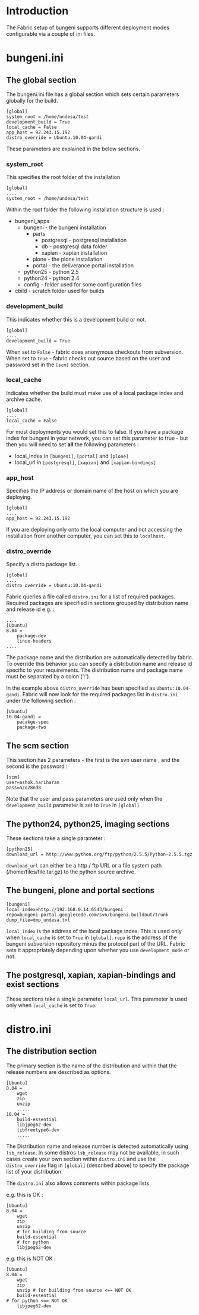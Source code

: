 

# Introduction

The Fabric setup of bungeni supports different deployment modes configurable via a couple of ini files.

# bungeni.ini

## The global section

The bungeni.ini file has a global section which sets certain parameters globally for the build.

```
[global]
system_root = /home/undesa/test
development_build = True
local_cache = False
app_host = 92.243.15.192
distro_override = Ubuntu.10.04-gandi
```


These parameters are explained in the below sections.


### system\_root

This specifies the root folder of the installation

```
[global]
....
system_root = /home/undesa/test
```

Within the root folder the following installation structure is used :
  * bungeni\_apps
    * bungeni - the bungeni installation
      * parts
        * postgresql - postgresql installation
        * db - postgresql data folder
        * xapian - xapian installation
      * plone - the plone installation
      * portal - the deliverance portal installation
    * python25 - python 2.5
    * python24 - python 2.4
    * config - folder used for some configuration files
  * cbild - scratch folder used for builds


### development\_build

This indicates whether this is a development build or not.

```
[global]
....
development_build = True
```

When set to `False` - fabric does anonymous checkouts from subversion.
When set to `True` - fabric checks out source based on the user and password set in the `[scm]` section.


### local\_cache

Indicates whether the build must make use of a local package index and archive cache.

```
[global]
....
local_cache = False
```

For most deployments you would set this to false.
If you have a package index for bungeni in your network, you can set this parameter to true - but then you will need to set **all** the following parameters :
  * local\_index in `[bungeni]`, `[portal]` and `[plone]`
  * local\_url in `[postgresql]`, `[xapian]` and `[xapian-bindings]`

### app\_host

Specifies the IP address or domain name of the host on which you are deploying.

```
[global]
....
app_host = 92.243.15.192
```

If you are deploying only onto the local computer and not accessing the installation from another computer, you can set this to `localhost`.

### distro\_override

Specify a distro package list.

```
[global]
....
distro_override = Ubuntu:10.04-gandi
```

Fabric queries a file called `distro.ini` for a list of required packages. Required packages are specified in sections grouped by distribution name and release id e.g. :
```
....
[Ubuntu]
8.04 = 
	package-dev
	linux-headers
....
```

The package name and the distribution are automatically detected by fabric. To override this behavior you can specify a distribution name and release id specific to your requirements. The distribution name and package name must be separated by a colon (':').

In the example above `distro_override` has been specified as `Ubuntu:10.04-gandi`. Fabric will now look for the required packages list in `distro.ini` under the following section :
```
[Ubuntu]
10.04-gandi = 
	pacakge-spec
	package-two
```

## The scm section

This section has 2 parameters - the first is the svn user name , and the second is the password :

```
[scm]
user=ashok.hariharan
pass=azo28nd8
```

Note that the user and pass parameters are used only when the `development_build` parameter is set to `True` in `[global]`

## The python24, python25, imaging sections

These sections take a single parameter :

```
[python25]
download_url = http://www.python.org/ftp/python/2.5.5/Python-2.5.5.tgz
```

`download_url` can either be a http / ftp URL or a file system path (/home/files/file.tar.gz) to the python source archive.

## The bungeni, plone and portal sections

```
[bungeni]
local_index=http://192.168.0.14:6543/bungeni
repo=bungeni-portal.googlecode.com/svn/bungeni.buildout/trunk
dump_file=dmp_undesa.txt
```

`local_index` is the address of the local package index. This is used only when `local_cache` is set to `True` in `[global]`.
`repo` is the address of the bungeni subversion repository minus the protocol part of the URL. Fabric sets it appropriately depending upon whether you use `development_mode` or not.

## The postgresql, xapian, xapian-bindings and exist sections

These sections take a single parameter `local_url`. This parameter is used only when `local_cache` is set to `True`.


# distro.ini

## The distribution section

The primary section is the name of the distribution and within that the release numbers are described as options.

```
[Ubuntu]
8.04 =
	wget
	zip
	unzip
	.....
10.04 = 
	build-essential 
	libjpeg62-dev 
	libfreetype6-dev 
	.....
```

The Distribution name and release number is detected automatically using `lsb_release`. In some distros `lsb_release` may not be available, in such cases create your own section within `distro.ini` and use the `distro_override` flag in `[global]` (described above) to specify the package list of your distribution.

The `distro.ini` also allows comments within package lists

e.g. this is OK :
```
[Ubuntu]
8.04 =
	wget
	zip
	unzip
	# for building from source
	build-essential 
	# for python
	libjpeg62-dev 
```

e.g. this is NOT OK :
```
[Ubuntu]
8.04 =
	wget
	zip
	unzip # for building from source <== NOT OK
	build-essential 
# for python <== NOT OK
	libjpeg62-dev 
```
